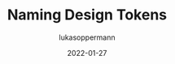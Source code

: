 ---
author: lukasoppermann
date: 2022-01-27
draft: true
publisher: uxdesigncc
tags:
  - design-tokens
  - naming
target_url: https://uxdesign.cc/naming-design-tokens-9454818ed7cb
title: Naming Design Tokens
---